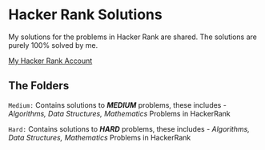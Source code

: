# Hacker Rank Solutions
My solutions for the problems in Hacker Rank are shared. The solutions are purely 100% solved by me.

[My Hacker Rank Account](https://www.hackerrank.com/ilkercankaya)


## The Folders

`Medium:` Contains solutions to _**MEDIUM**_ problems, these includes - _Algorithms, 
Data Structures, Mathematics_ Problems in HackerRank

`Hard:` Contains solutions to _**HARD**_ problems, these includes - _Algorithms, 
Data Structures, Mathematics_ Problems in HackerRank


